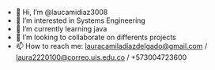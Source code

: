 - 👋 Hi, I’m @laucamidiaz3008
- 👀 I’m interested in Systems Engineering
- 🌱 I’m currently learning java
- 💞️ I’m looking to collaborate on differents projects
- 📫 How to reach me: lauracamiladiazdelgado@gmail.com / laura2220100@correo.uis.edu.co / +573004723600

<!---
laucamidiaz3008/laucamidiaz3008 is a ✨ special ✨ repository because its `README.md` (this file) appears on your GitHub profile.
You can click the Preview link to take a look at your changes.
--->
